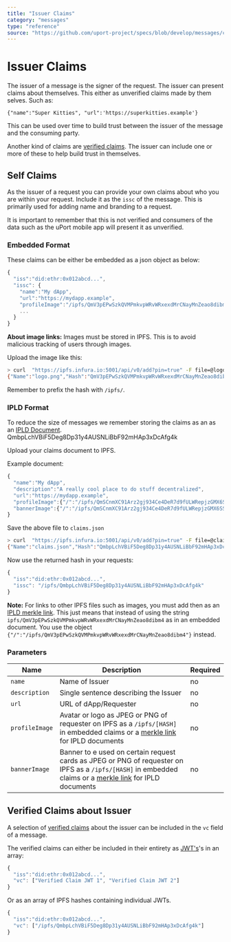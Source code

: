 ```yaml
---
title: "Issuer Claims"
category: "messages"
type: "reference"
source: "https://github.com/uport-project/specs/blob/develop/messages/claims.md"
---
```


# Issuer Claims

The issuer of a message is the signer of the request. The issuer can present claims about themselves. This either as unverified claims made by them selves. Such as:

`{"name":"Super Kitties", "url":'https://superkitties.example'}`

This can be used over time to build trust between the issuer of the message and the consuming party.

Another kind of claims are [verified claims](/messages/verification.md). The issuer can include one or more of these to help build trust in themselves.

## Self Claims

As the issuer of a request you can provide your own claims about who you are within your request. Include it as the `issc` of the message. This is primarily used for adding name and branding to a request.

It is important to remember that this is not verified and consumers of the data such as the uPort mobile app will present it as unverified.

### Embedded Format

These claims can be either be embedded as a json object as below:

```js
{
  "iss":"did:ethr:0x012abcd...",
  "issc": {
    "name":"My dApp",
    "url":"https://mydapp.example",
    "profileImage":"/ipfs/QmV3pEPwSzkQVMPmkvpWRvWRxexdMrCNayMnZeao8dibm4",
    ...
  }
}
```

**About image links:** Images must be stored in IPFS. This is to avoid malicious tracking of users through images.

Upload the image like this:

```bash
> curl  "https://ipfs.infura.io:5001/api/v0/add?pin=true" -F file=@logo.png
{"Name":"logo.png","Hash":"QmV3pEPwSzkQVMPmkvpWRvWRxexdMrCNayMnZeao8dibm4","Size":"5779"}
```

Remember to prefix the hash with `/ipfs/`.

### IPLD Format

To reduce the size of messages we remember storing the claims as an as an [IPLD Document](https://github.com/ipld/specs/blob/master/IPLD.md).
QmbpLchVBiF5Deg8Dp31y4AUSNLiBbF92mHAp3xDcAfg4k

Upload your claims document to IPFS.

Example document:

```js
{
  "name":"My dApp",
  "description":"A really cool place to do stuff decentralized",
  "url":"https://mydapp.example",
  "profileImage":{"/":"/ipfs/QmSCnmXC91Arz2gj934Ce4DeR7d9fULWRepjzGMX6SSazB"},
  "bannerImage":{"/":"/ipfs/QmSCnmXC91Arz2gj934Ce4DeR7d9fULWRepjzGMX6SSazB"},
}
```

Save the above file to `claims.json`

```bash
> curl  "https://ipfs.infura.io:5001/api/v0/add?pin=true" -F file=@claims.json
{"Name":"claims.json","Hash":"QmbpLchVBiF5Deg8Dp31y4AUSNLiBbF92mHAp3xDcAfg4k","Size":"291"}
```

Now use the returned hash in your requests:

```js
{
  "iss":"did:ethr:0x012abcd...",
  "issc": "/ipfs/QmbpLchVBiF5Deg8Dp31y4AUSNLiBbF92mHAp3xDcAfg4k"
}
```

**Note:** For links to other IPFS files such as images, you must add then as an [IPLD merkle link](https://github.com/ipld/specs/blob/master/IPLD.md#what-is-a-merkle-link). This just means that instead of using the string `ipfs/QmV3pEPwSzkQVMPmkvpWRvWRxexdMrCNayMnZeao8dibm4` as in an embedded document. You use the object `{"/":"/ipfs/QmV3pEPwSzkQVMPmkvpWRvWRxexdMrCNayMnZeao8dibm4"}` instead.

### Parameters

Name | Description | Required
---- | ----------- | --------
`name`| Name of Issuer | no
`description`| Single sentence describing the Issuer | no
`url` | URL of dApp/Requester | no
`profileImage` | Avatar or logo as JPEG or PNG of requester on IPFS as a `/ipfs/[HASH]` in embedded claims or a [merkle link](https://github.com/ipld/specs/blob/master/IPLD.md#what-is-a-merkle-link) for IPLD documents| no
`bannerImage` | Banner to e used on certain request cards as JPEG or PNG of requester on IPFS as a `/ipfs/[HASH]` in embedded claims or a [merkle link](https://github.com/ipld/specs/blob/master/IPLD.md#what-is-a-merkle-link) for IPLD documents| no

## Verified Claims about Issuer

A selection of [verified claims](/messages/verification.md) about the issuer can be included in the `vc` field of a message. 

The verified claims can either be included in their entirety as [JWT's](https://tools.ietf.org/html/rfc7519)'s in an array:

```js
{
  "iss":"did:ethr:0x012abcd...",
  "vc": ["Verified Claim JWT 1", "Verified Claim JWT 2"]
}
```

Or as an array of IPFS hashes containing individual JWTs.

```js
{
  "iss":"did:ethr:0x012abcd...",
  "vc": ["/ipfs/QmbpLchVBiF5Deg8Dp31y4AUSNLiBbF92mHAp3xDcAfg4k"]
}
```
